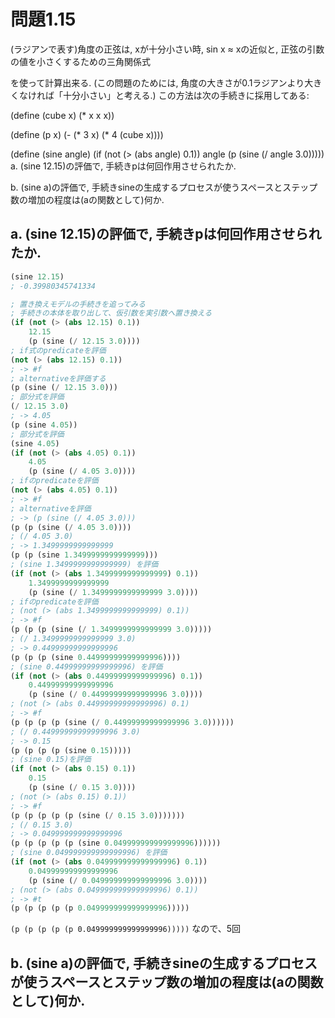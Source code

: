 # 問題1.15

(ラジアンで表す)角度の正弦は, xが十分小さい時, sin x ≈ xの近似と, 正弦の引数の値を小さくするための三角関係式

を使って計算出来る. (この問題のためには, 角度の大きさが0.1ラジアンより大きくなければ「十分小さい」と考える.) この方法は次の手続きに採用してある:

(define (cube x) (* x x x))

(define (p x) (- (* 3 x) (* 4 (cube x))))

(define (sine angle)
   (if (not (> (abs angle) 0.1))
       angle
       (p (sine (/ angle 3.0)))))
a. (sine 12.15)の評価で, 手続きpは何回作用させられたか.

b. (sine a)の評価で, 手続きsineの生成するプロセスが使うスペースとステップ数の増加の程度は(aの関数として)何か.

## a. (sine 12.15)の評価で, 手続きpは何回作用させられたか.

```lisp
(sine 12.15)
; -0.39980345741334

; 置き換えモデルの手続きを追ってみる
; 手続きの本体を取り出して、仮引数を実引数へ置き換える
(if (not (> (abs 12.15) 0.1))
    12.15
    (p (sine (/ 12.15 3.0))))
; if式のpredicateを評価
(not (> (abs 12.15) 0.1))
; -> #f
; alternativeを評価する
(p (sine (/ 12.15 3.0)))
; 部分式を評価
(/ 12.15 3.0)
; -> 4.05
(p (sine 4.05))
; 部分式を評価
(sine 4.05)
(if (not (> (abs 4.05) 0.1))
    4.05
    (p (sine (/ 4.05 3.0))))
; ifのpredicateを評価
(not (> (abs 4.05) 0.1))
; -> #f
; alternativeを評価
; -> (p (sine (/ 4.05 3.0)))
(p (p (sine (/ 4.05 3.0))))
; (/ 4.05 3.0)
; -> 1.3499999999999999
(p (p (sine 1.3499999999999999)))
; (sine 1.3499999999999999) を評価
(if (not (> (abs 1.3499999999999999) 0.1))
    1.3499999999999999
    (p (sine (/ 1.3499999999999999 3.0))))
; ifのpredicateを評価
; (not (> (abs 1.3499999999999999) 0.1))
; -> #f
(p (p (p (sine (/ 1.3499999999999999 3.0)))))
; (/ 1.3499999999999999 3.0)
; -> 0.44999999999999996
(p (p (p (sine 0.44999999999999996))))
; (sine 0.44999999999999996) を評価
(if (not (> (abs 0.44999999999999996) 0.1))
    0.44999999999999996
    (p (sine (/ 0.44999999999999996 3.0))))
; (not (> (abs 0.44999999999999996) 0.1)
; -> #f
(p (p (p (p (sine (/ 0.44999999999999996 3.0))))))
; (/ 0.44999999999999996 3.0)
; -> 0.15
(p (p (p (p (sine 0.15)))))
; (sine 0.15)を評価
(if (not (> (abs 0.15) 0.1))
    0.15
    (p (sine (/ 0.15 3.0))))
; (not (> (abs 0.15) 0.1))
; -> #f
(p (p (p (p (p (sine (/ 0.15 3.0)))))))
; (/ 0.15 3.0)
; -> 0.049999999999999996
(p (p (p (p (p (sine 0.049999999999999996))))))
; (sine 0.049999999999999996) を評価
(if (not (> (abs 0.049999999999999996) 0.1))
    0.049999999999999996
    (p (sine (/ 0.049999999999999996 3.0))))
; (not (> (abs 0.049999999999999996) 0.1))
; -> #t
(p (p (p (p (p 0.049999999999999996)))))
```

`(p (p (p (p (p 0.049999999999999996)))))`
なので、5回


## b. (sine a)の評価で, 手続きsineの生成するプロセスが使うスペースとステップ数の増加の程度は(aの関数として)何か.



